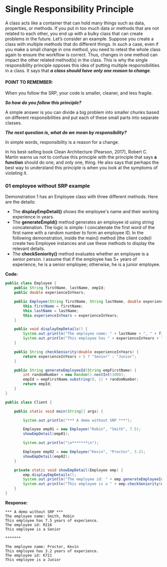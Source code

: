 # Single Responsibility Principle

A class acts like a container that can hold many things such as data, properties, or
methods. If you put in too much data or methods that are not related to each other,
you end up with a bulky class that can create problems in the future. Let’s consider an
example. Suppose you create a class with multiple methods that do different things.
In such a case, even if you make a small change in one method, you need to retest the
whole class again to ensure the workflow is correct. Thus, changes in one method can
impact the other related method(s) in the class. This is why the single responsibility
principle opposes this idea of putting multiple responsibilities in a class. It says that **_a
class should have only one reason to change_**.

#### POINT TO REMEMBER:
When you follow the SRP, your code is smaller, cleaner, and less fragile. 

**_So how do you follow this principle?_** 

A simple answer is you can divide a big problem into smaller chunks based
on different responsibilities and put each of these small parts into separate classes. 

_**The next question is, what do we mean by responsibility?**_ 

In simple words, responsibility is a reason for a change. 

In his best-selling book Clean Architecture (Pearson, 2017), Robert C. Martin
warns us not to confuse this principle with the principle that says **a function** should do one,
and only one, thing. He also says that perhaps the best way to understand this principle is
when you look at the symptoms of violating it.

### 01 employee without SRP example

Demonstration 1 has an Employee class with three different methods. Here are the details:

* The **displayEmpDetail()** shows the employee's name and their working experience in years.
* The **generateEmpId()** method generates an employee id using string concatenation. The logic is simple: I concatenate the first word of the first name with a random number to form an employee ID. In the following demonstration, inside the main() method (the client code)I create two Employee instances and use these methods to display the relevant details.
* The **checkSeniority()** method evaluates whether an employee is a senior person. I assume that if the employee has 5+ years of experience, he is a senior employee; otherwise, he is a junior employee.

**Code:**
```java
public class Employee {
    public String firstName, lastName, empId;
    public double experienceInYears;

    public Employee(String firstName, String lastName, double experienceInYears) {
        this.firstName = firstName;
        this.lastName = lastName;
        this.experienceInYears = experienceInYears;
    }

    public void displayEmpDetails() {
        System.out.println("The employee name: " + lastName + ", " + firstName);
        System.out.println("This employee has " + experienceInYears + " years of experience.");
    }

    public String checkSeniority(double experienceInYears) {
        return experienceInYears > 5 ? "Senior" : "Junior";
    }

    public String generateEmployeeId(String empFirstName) {
        int randomNumber = new Random().nextInt(1000);
        empId = empFirstName.substring(0, 1) + randomNumber;
        return empId;
    }
}
```

```java
public class Client {

    public static void main(String[] args) {

        System.out.println("*** A demo without SRP ***");

        Employee emp01 = new Employee("Robin", "Smith", 7.5);
        showEmpDetail(emp01);

        System.out.println("\n*******\n");

        Employee emp02 = new Employee("Kevin", "Proctor", 3.2);
        showEmpDetail(emp02);
    }

    private static void showEmpDetail(Employee emp) {
        emp.displayEmpDetails();
        System.out.println("The employee id: " + emp.generateEmployeeId(emp.firstName));
        System.out.println("This employee is a " + emp.checkSeniority(emp.experienceInYears));
    }
}
```
**Response:**
```
*** A demo without SRP ***
The employee name: Smith, Robin
This employee has 7.5 years of experience.
The employee id: R216
This employee is a Senior

*******

The employee name: Proctor, Kevin
This employee has 3.2 years of experience.
The employee id: K721
This employee is a Junior
```
